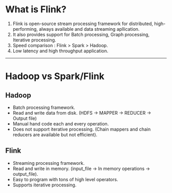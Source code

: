 # What is Flink?

1. Flink is open-source stream processing framework for distributed, high-performing, always available and data streaming apllication.
2. It also provides support for Batch processing, Graph processing, Iterative processing.
3. Speed comparison : Flink > Spark > Hadoop.
4. Low latency and high throughput application.

-------------------------------------------------------------------------

# Hadoop vs Spark/Flink

## Hadoop
- Batch processing framework.
- Read and write data from disk. (HDFS -> MAPPER -> REDUCER -> Output file)
- Manual hand code each and every operation.
- Does not support iterative processing. (Chain mappers and chain reducers are available but not efficient).

## Flink
- Streaming processing framework.
- Read and write in memory. (input_file -> In memory operations -> output_file).
- Easy to program with tons of high level operators.
- Supports iterative processing.
